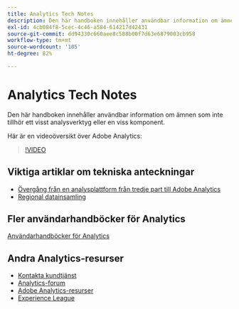 ```yaml
---
title: Analytics Tech Notes
description: Den här handboken innehåller användbar information om ämnen som inte tillhör ett visst analysverktyg eller en viss komponent.
exl-id: 4cb084f8-5cec-4c46-a584-614217d42431
source-git-commit: dd94330c660aee8c588b00f7d63e6879003cb958
workflow-type: tm+mt
source-wordcount: '105'
ht-degree: 82%

---
```


# Analytics Tech Notes

Den här handboken innehåller användbar information om ämnen som inte tillhör ett visst analysverktyg eller en viss komponent.

Här är en videoöversikt över Adobe Analytics:

>[!VIDEO](https://video.tv.adobe.com/v/27429/?quality=12)

## Viktiga artiklar om tekniska anteckningar

* [Övergång från en analysplattform från tredje part till Adobe Analytics](ga-to-aa/home.md)
* [Regional datainsamling](/help/technotes/rdc/regional-data-collection.md)

## Fler användarhandböcker för Analytics

[Användarhandböcker för Analytics](https://experienceleague.adobe.com/docs/analytics.html)

## Andra Analytics-resurser

* [Kontakta kundtjänst](https://experienceleague.adobe.com/?support-solution=Analytics&amp;lang=sv#support)
* [Analytics-forum](https://forums.adobe.com/community/experience-cloud/analytics-cloud/analytics)
* [Adobe Analytics-resurser](https://forums.adobe.com/message/10660755)
* [Experience League](https://landing.adobe.com/experience-league/)
